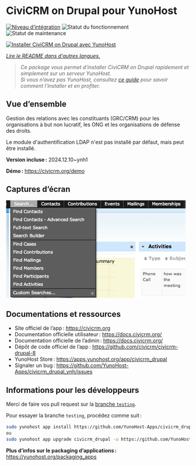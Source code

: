 <!--
Nota bene : ce README est automatiquement généré par <https://github.com/YunoHost/apps/tree/master/tools/readme_generator>
Il NE doit PAS être modifié à la main.
-->

# CiviCRM on Drupal pour YunoHost

[![Niveau d’intégration](https://apps.yunohost.org/badge/integration/civicrm_drupal)](https://ci-apps.yunohost.org/ci/apps/civicrm_drupal/)
![Statut du fonctionnement](https://apps.yunohost.org/badge/state/civicrm_drupal)
![Statut de maintenance](https://apps.yunohost.org/badge/maintained/civicrm_drupal)

[![Installer CiviCRM on Drupal avec YunoHost](https://install-app.yunohost.org/install-with-yunohost.svg)](https://install-app.yunohost.org/?app=civicrm_drupal)

*[Lire le README dans d'autres langues.](./ALL_README.md)*

> *Ce package vous permet d’installer CiviCRM on Drupal rapidement et simplement sur un serveur YunoHost.*  
> *Si vous n’avez pas YunoHost, consultez [ce guide](https://yunohost.org/install) pour savoir comment l’installer et en profiter.*

## Vue d’ensemble

Gestion des relations avec les constituants (GRC/CRM) pour les organisations à but non lucratif, les ONG et les organisations de défense des droits.

Le module d'authentification LDAP n'est pas installé par défaut, mais peut être installé.


**Version incluse :** 2024.12.10~ynh1

**Démo :** <https://civicrm.org/demo>

## Captures d’écran

![Capture d’écran de CiviCRM on Drupal](./doc/screenshots/screenshot.png)

## Documentations et ressources

- Site officiel de l’app : <https://civicrm.org>
- Documentation officielle utilisateur : <https://docs.civicrm.org/>
- Documentation officielle de l’admin : <https://docs.civicrm.org/>
- Dépôt de code officiel de l’app : <https://github.com/civicrm/civicrm-drupal-8>
- YunoHost Store : <https://apps.yunohost.org/app/civicrm_drupal>
- Signaler un bug : <https://github.com/YunoHost-Apps/civicrm_drupal_ynh/issues>

## Informations pour les développeurs

Merci de faire vos pull request sur la [branche `testing`](https://github.com/YunoHost-Apps/civicrm_drupal_ynh/tree/testing).

Pour essayer la branche `testing`, procédez comme suit :

```bash
sudo yunohost app install https://github.com/YunoHost-Apps/civicrm_drupal_ynh/tree/testing --debug
ou
sudo yunohost app upgrade civicrm_drupal -u https://github.com/YunoHost-Apps/civicrm_drupal_ynh/tree/testing --debug
```

**Plus d’infos sur le packaging d’applications :** <https://yunohost.org/packaging_apps>
